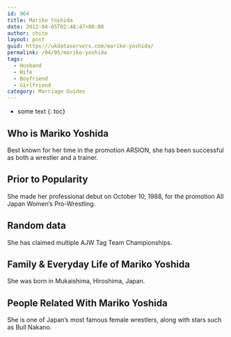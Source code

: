 ```yaml
---
id: 964
title: Mariko Yoshida
date: 2012-04-05T02:48:47+00:00
author: chito
layout: post
guid: https://ukdataservers.com/mariko-yoshida/
permalink: /04/05/mariko-yoshida
tags:
  - Husband
  - Wife
  - Boyfriend
  - Girlfriend
category: Marriage Guides
---
```


* some text
{: toc}
          
          
## Who is  Mariko Yoshida
                  
                  
                  
Best known for her time in the promotion ARSION, she has been successful as both a wrestler and a trainer.
                  
                
                
                
## Prior to Popularity 
                  
                  
                  
She made her professional debut on October 10, 1988, for the promotion All Japan Women&#8217;s Pro-Wrestling.
                  
                
                
                
## Random data 
                  
                  
                  
She has claimed multiple AJW Tag Team Championships.
                  
                
                
                
## Family & Everyday Life of Mariko Yoshida
                  
                  
                  
She was born in Mukaishima, Hiroshima, Japan.
                  
                
                
                
## People Related With  Mariko Yoshida
                  
                  
                  
She is one of Japan&#8217;s most famous female wrestlers, along with stars such as Bull Nakano.
                  
                
              
            
          
          
          
    
    
  
